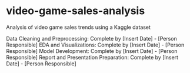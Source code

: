 # video-game-sales-analysis
Analysis of video game sales trends using a Kaggle dataset

Data Cleaning and Preprocessing: Complete by [Insert Date] - [Person Responsible]
EDA and Visualizations: Complete by [Insert Date] - [Person Responsible]
Model Development: Complete by [Insert Date] - [Person Responsible]
Report and Presentation Preparation: Complete by [Insert Date] - [Person Responsible]

